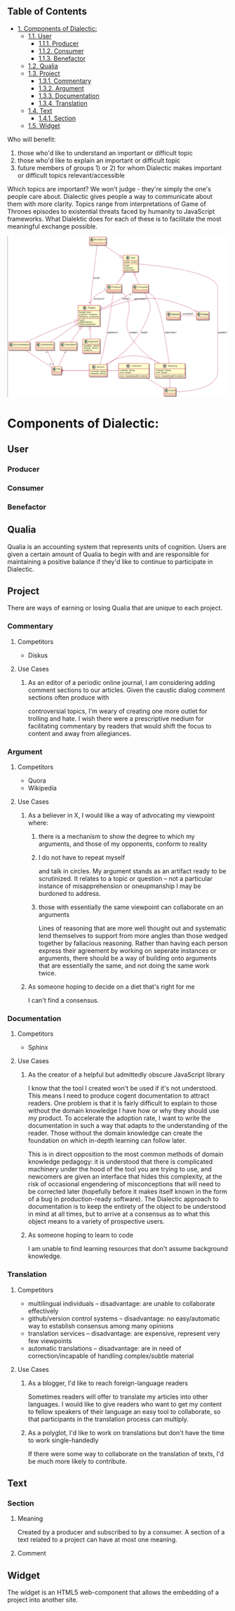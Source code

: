 <div id="table-of-contents">
<h2>Table of Contents</h2>
<div id="text-table-of-contents">
<ul>
<li><a href="#sec-1">1. Components of Dialectic:</a>
<ul>
<li><a href="#sec-1-1">1.1. User</a>
<ul>
<li><a href="#sec-1-1-1">1.1.1. Producer</a></li>
<li><a href="#sec-1-1-2">1.1.2. Consumer</a></li>
<li><a href="#sec-1-1-3">1.1.3. Benefactor</a></li>
</ul>
</li>
<li><a href="#sec-1-2">1.2. Qualia</a></li>
<li><a href="#sec-1-3">1.3. Project</a>
<ul>
<li><a href="#sec-1-3-1">1.3.1. Commentary</a></li>
<li><a href="#sec-1-3-2">1.3.2. Argument</a></li>
<li><a href="#sec-1-3-3">1.3.3. Documentation</a></li>
<li><a href="#sec-1-3-4">1.3.4. Translation</a></li>
</ul>
</li>
<li><a href="#sec-1-4">1.4. Text</a>
<ul>
<li><a href="#sec-1-4-1">1.4.1. Section</a></li>
</ul>
</li>
<li><a href="#sec-1-5">1.5. Widget</a></li>
</ul>
</li>
</ul>
</div>
</div>


Who will benefit:
1.  those who'd like to understand an important or difficult topic
2.  those who'd like to explain an important or difficult topic
3.  future members of groups 1) or 2) for whom Dialectic makes important or difficult topics relevant/accessible

Which topics are important?  We won't judge - they're simply the one's people care about.  Dialectic gives people a way to communicate about them with
more clarity.  Topics range from interpretations of Game of Thrones episodes to existential threats faced by humanity to JavaScript frameworks.  What Dialektic does
for each of these is to facilitate the most meaningful exchange possible.

![img](./diagrams/class-diagram.png)

# Components of Dialectic:<a id="sec-1" name="sec-1"></a>

## User<a id="sec-1-1" name="sec-1-1"></a>

### Producer<a id="sec-1-1-1" name="sec-1-1-1"></a>

### Consumer<a id="sec-1-1-2" name="sec-1-1-2"></a>

### Benefactor<a id="sec-1-1-3" name="sec-1-1-3"></a>

## Qualia<a id="sec-1-2" name="sec-1-2"></a>

Qualia is an accounting system that represents units of cognition.  Users are given a certain amount of Qualia to begin with and are responsible for maintaining a positive
balance if they'd like to continue to participate in Dialectic.

## Project<a id="sec-1-3" name="sec-1-3"></a>

There are ways of earning or losing Qualia that are unique to each project.

### Commentary<a id="sec-1-3-1" name="sec-1-3-1"></a>

1.  Competitors

    -   Diskus

2.  Use Cases

    1.  As an editor of a periodic online journal, I am considering adding comment sections to our articles.  Given the caustic dialog comment sections often produce with

        controversial topics, I'm weary of creating one more outlet for trolling and hate.  I wish there were a prescriptive medium for facilitating commentary by readers
        that would shift the focus to content and away from allegiances.

### Argument<a id="sec-1-3-2" name="sec-1-3-2"></a>

1.  Competitors

    -   Quora
    -   Wikipedia

2.  Use Cases

    1.  As a believer in X, I would like a way of advocating my viewpoint where:

        1.  there is a mechanism to show the degree to which my arguments, and those of my opponents, conform to reality

        2.  I do not have to repeat myself

            and talk in circles.  My argument stands as an artifact ready to be scrutinized.  It relates to a topic or question &#x2013; not a particular instance of misapprehension or
            oneupmanship I may be burdoned to address.

        3.  those with essentially the same viewpoint can collaborate on an arguments

            Lines of reasoning that are more well thought out and systematic lend themselves to support from more angles than those wedged together by fallacious reasoning.
            Rather than having each person express their agreement by working on seperate instances or arguments, there should be a way of building onto arguments that are essentially
            the same, and not doing the same work twice.

    2.  As someone hoping to decide on a diet that's right for me

        I can't find a consensus.

### Documentation<a id="sec-1-3-3" name="sec-1-3-3"></a>

1.  Competitors

    -   Sphinx

2.  Use Cases

    1.  As the creator of a helpful but admittedly obscure JavaScript library

        I know that the tool I created won't be used if it's not understood.  This means I need to produce cogent documentation to attract readers.  One problem is that
        it is fairly difficult to explain to those without the domain knowledge I have how or why they should use my product.  To accelerate the adoption rate,
        I want to write the documentation in such a way that adapts to the understanding of the reader.  Those without the domain knowledge can create the foundation on which
        in-depth learning can follow later.

        This is in direct opposition to the most common methods of domain knowledge pedagogy: it is understood that there is complicated machinery under the hood of the tool
        you are trying to use, and newcomers are given an interface that hides this complexity, at the risk of occasional engendering of misconceptions that will need to be
        corrected later (hopefully before it makes itself known in the form of a bug in production-ready software).  The Dialectic approach to documentation is to keep the entirety of
        the object to be understood in mind at all times, but to arrive at a consensus as to what this object means to a variety of prospective users.

    2.  As someone hoping to learn to code

        I am unable to find learning resources that don't assume background knowledge.

### Translation<a id="sec-1-3-4" name="sec-1-3-4"></a>

1.  Competitors

    -   multilingual individuals &#x2013; disadvantage: are unable to collaborate effectively
    -   github/version control systems &#x2013; disadvantage: no easy/automatic way to establish consensus among many opinions
    -   translation services &#x2013; disadvantage: are expensive, represent very few viewpoints
    -   automatic translations &#x2013; disadvantage: are in need of correction/incapable of handling complex/subtle material

2.  Use Cases

    1.  As a blogger, I'd like to reach foreign-language readers

        Sometimes readers will offer to translate my articles into other languages.  I would like to give readers who want to get my content to fellow speakers of their language an easy tool to collaborate,
        so that participants in the translation process can multiply.

    2.  As a polyglot, I'd like to work on translations but don't have the time to work single-handedly

        If there were some way to collaborate on the translation of texts, I'd be much more likely to contribute.

## Text<a id="sec-1-4" name="sec-1-4"></a>

### Section<a id="sec-1-4-1" name="sec-1-4-1"></a>

1.  Meaning

    Created by a producer and subscribed to by a consumer.  A section of a text related to a project can have at most one meaning.

2.  Comment

## Widget<a id="sec-1-5" name="sec-1-5"></a>

The widget is an HTML5 web-component that allows the embedding of a project into another site.
